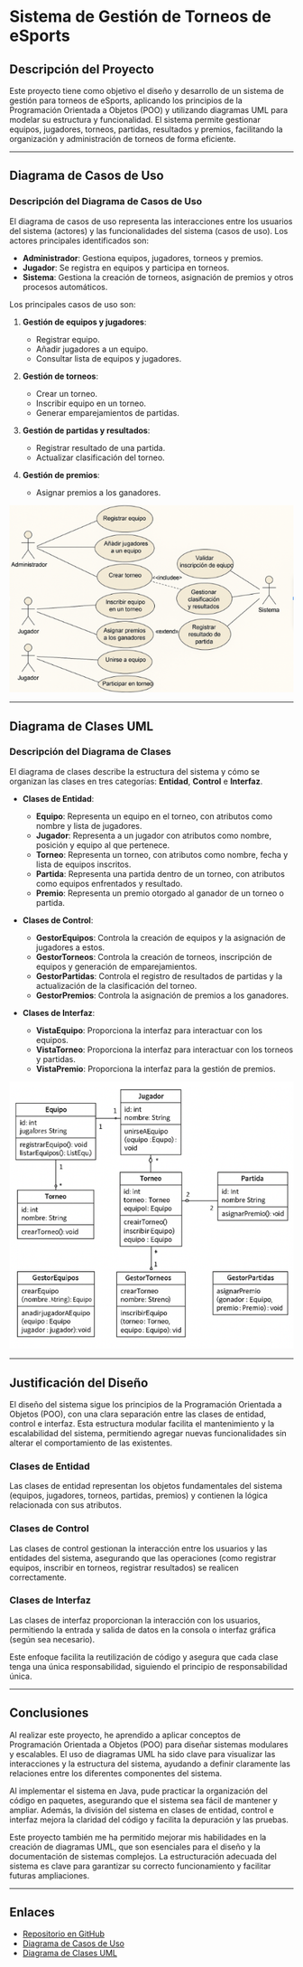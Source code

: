 # Sistema de Gestión de Torneos de eSports

## Descripción del Proyecto

Este proyecto tiene como objetivo el diseño y desarrollo de un sistema de gestión para torneos de eSports, aplicando los principios de la Programación Orientada a Objetos (POO) y utilizando diagramas UML para modelar su estructura y funcionalidad. El sistema permite gestionar equipos, jugadores, torneos, partidas, resultados y premios, facilitando la organización y administración de torneos de forma eficiente.

---

## Diagrama de Casos de Uso

### Descripción del Diagrama de Casos de Uso

El diagrama de casos de uso representa las interacciones entre los usuarios del sistema (actores) y las funcionalidades del sistema (casos de uso). Los actores principales identificados son:

- **Administrador**: Gestiona equipos, jugadores, torneos y premios.
- **Jugador**: Se registra en equipos y participa en torneos.
- **Sistema**: Gestiona la creación de torneos, asignación de premios y otros procesos automáticos.

Los principales casos de uso son:

1. **Gestión de equipos y jugadores**:
    - Registrar equipo.
    - Añadir jugadores a un equipo.
    - Consultar lista de equipos y jugadores.

2. **Gestión de torneos**:
    - Crear un torneo.
    - Inscribir equipo en un torneo.
    - Generar emparejamientos de partidas.

3. **Gestión de partidas y resultados**:
    - Registrar resultado de una partida.
    - Actualizar clasificación del torneo.

4. **Gestión de premios**:
    - Asignar premios a los ganadores.

![Diagrama de Casos de Uso](diagrams/casos-de-uso.png)

---

## Diagrama de Clases UML

### Descripción del Diagrama de Clases

El diagrama de clases describe la estructura del sistema y cómo se organizan las clases en tres categorías: **Entidad**, **Control** e **Interfaz**.

- **Clases de Entidad**:
    - **Equipo**: Representa un equipo en el torneo, con atributos como nombre y lista de jugadores.
    - **Jugador**: Representa a un jugador con atributos como nombre, posición y equipo al que pertenece.
    - **Torneo**: Representa un torneo, con atributos como nombre, fecha y lista de equipos inscritos.
    - **Partida**: Representa una partida dentro de un torneo, con atributos como equipos enfrentados y resultado.
    - **Premio**: Representa un premio otorgado al ganador de un torneo o partida.

- **Clases de Control**:
    - **GestorEquipos**: Controla la creación de equipos y la asignación de jugadores a estos.
    - **GestorTorneos**: Controla la creación de torneos, inscripción de equipos y generación de emparejamientos.
    - **GestorPartidas**: Controla el registro de resultados de partidas y la actualización de la clasificación del torneo.
    - **GestorPremios**: Controla la asignación de premios a los ganadores.

- **Clases de Interfaz**:
    - **VistaEquipo**: Proporciona la interfaz para interactuar con los equipos.
    - **VistaTorneo**: Proporciona la interfaz para interactuar con los torneos y partidas.
    - **VistaPremio**: Proporciona la interfaz para la gestión de premios.

![Diagrama de Clases UML](diagrams/clases.png)

---

## Justificación del Diseño

El diseño del sistema sigue los principios de la Programación Orientada a Objetos (POO), con una clara separación entre las clases de entidad, control e interfaz. Esta estructura modular facilita el mantenimiento y la escalabilidad del sistema, permitiendo agregar nuevas funcionalidades sin alterar el comportamiento de las existentes.

### Clases de Entidad
Las clases de entidad representan los objetos fundamentales del sistema (equipos, jugadores, torneos, partidas, premios) y contienen la lógica relacionada con sus atributos.

### Clases de Control
Las clases de control gestionan la interacción entre los usuarios y las entidades del sistema, asegurando que las operaciones (como registrar equipos, inscribir en torneos, registrar resultados) se realicen correctamente.

### Clases de Interfaz
Las clases de interfaz proporcionan la interacción con los usuarios, permitiendo la entrada y salida de datos en la consola o interfaz gráfica (según sea necesario).

Este enfoque facilita la reutilización de código y asegura que cada clase tenga una única responsabilidad, siguiendo el principio de responsabilidad única.

---

## Conclusiones

Al realizar este proyecto, he aprendido a aplicar conceptos de Programación Orientada a Objetos (POO) para diseñar sistemas modulares y escalables. El uso de diagramas UML ha sido clave para visualizar las interacciones y la estructura del sistema, ayudando a definir claramente las relaciones entre los diferentes componentes del sistema.

Al implementar el sistema en Java, pude practicar la organización del código en paquetes, asegurando que el sistema sea fácil de mantener y ampliar. Además, la división del sistema en clases de entidad, control e interfaz mejora la claridad del código y facilita la depuración y las pruebas.

Este proyecto también me ha permitido mejorar mis habilidades en la creación de diagramas UML, que son esenciales para el diseño y la documentación de sistemas complejos. La estructuración adecuada del sistema es clave para garantizar su correcto funcionamiento y facilitar futuras ampliaciones.

---

## Enlaces

- [Repositorio en GitHub](https://github.com/alexMagic7/torneo-esports-uml)
- [Diagrama de Casos de Uso](diagrams/casos-de-uso.png)
- [Diagrama de Clases UML](diagrams/clases.png)
